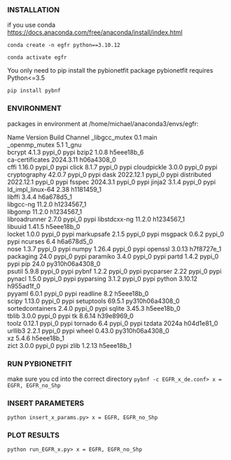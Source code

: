 
### INSTALLATION

if you use conda
https://docs.anaconda.com/free/anaconda/install/index.html

`conda create -n egfr python==3.10.12`

`conda activate egfr`

You only need to pip install the pybionetfit package
pybionetfit requires Python<=3.5

`pip install pybnf`

### ENVIRONMENT

packages in environment at /home/michael/anaconda3/envs/egfr:

Name                    Version                   Build  Channel 
_libgcc_mutex             0.1                        main  
_openmp_mutex             5.1                       1_gnu  
bcrypt                    4.1.3                    pypi_0    pypi
bzip2                     1.0.8                h5eee18b_6  
ca-certificates           2024.3.11            h06a4308_0  
cffi                      1.16.0                   pypi_0    pypi
click                     8.1.7                    pypi_0    pypi
cloudpickle               3.0.0                    pypi_0    pypi
cryptography              42.0.7                   pypi_0    pypi
dask                      2022.12.1                pypi_0    pypi
distributed               2022.12.1                pypi_0    pypi
fsspec                    2024.3.1                 pypi_0    pypi
jinja2                    3.1.4                    pypi_0    pypi
ld_impl_linux-64          2.38                 h1181459_1  
libffi                    3.4.4                h6a678d5_1  
libgcc-ng                 11.2.0               h1234567_1  
libgomp                   11.2.0               h1234567_1  
libroadrunner             2.7.0                    pypi_0    pypi
libstdcxx-ng              11.2.0               h1234567_1  
libuuid                   1.41.5               h5eee18b_0  
locket                    1.0.0                    pypi_0    pypi
markupsafe                2.1.5                    pypi_0    pypi
msgpack                   0.6.2                    pypi_0    pypi
ncurses                   6.4                  h6a678d5_0  
nose                      1.3.7                    pypi_0    pypi
numpy                     1.26.4                   pypi_0    pypi
openssl                   3.0.13               h7f8727e_1  
packaging                 24.0                     pypi_0    pypi
paramiko                  3.4.0                    pypi_0    pypi
partd                     1.4.2                    pypi_0    pypi
pip                       24.0            py310h06a4308_0  
psutil                    5.9.8                    pypi_0    pypi
pybnf                     1.2.2                    pypi_0    pypi
pycparser                 2.22                     pypi_0    pypi
pynacl                    1.5.0                    pypi_0    pypi
pyparsing                 3.1.2                    pypi_0    pypi
python                    3.10.12              h955ad1f_0  
pyyaml                    6.0.1                    pypi_0    pypi
readline                  8.2                  h5eee18b_0  
scipy                     1.13.0                   pypi_0    pypi
setuptools                69.5.1          py310h06a4308_0  
sortedcontainers          2.4.0                    pypi_0    pypi
sqlite                    3.45.3               h5eee18b_0  
tblib                     3.0.0                    pypi_0    pypi
tk                        8.6.14               h39e8969_0  
toolz                     0.12.1                   pypi_0    pypi
tornado                   6.4                      pypi_0    pypi
tzdata                    2024a                h04d1e81_0  
urllib3                   2.2.1                    pypi_0    pypi
wheel                     0.43.0          py310h06a4308_0  
xz                        5.4.6                h5eee18b_1  
zict                      3.0.0                    pypi_0    pypi
zlib                      1.2.13               h5eee18b_1

### RUN PYBIONETFIT
make sure you cd into the correct directory
`pybnf -c EGFR_x_de.conf> x = EGFR, EGFR_no_Shp`

### INSERT PARAMETERS

`python insert_x_params.py> x = EGFR, EGFR_no_Shp`

### PLOT RESULTS

`python run_EGFR_x.py> x = EGFR, EGFR_no_Shp`
